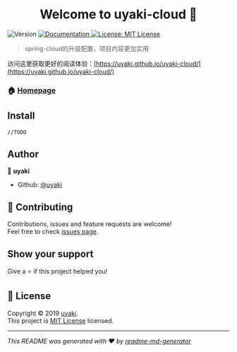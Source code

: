 <h1 align="center">Welcome to uyaki-cloud 👋</h1>
<p>
  <img alt="Version" src="https://img.shields.io/badge/version-0.0.1-SNAPSHOT-blue.svg?cacheSeconds=2592000" />
  <a href="https://github.com/uyaki/uyaki-cloud/blob/master/README.md">
    <img alt="Documentation" src="https://img.shields.io/badge/documentation-yes-brightgreen.svg" target="_blank" />
  </a>
  <a href="https://github.com/uyaki/uyaki-cloud/blob/master/LICENSE">
    <img alt="License: MIT License" src="https://img.shields.io/badge/License-MIT License-yellow.svg" target="_blank" />
  </a>
</p>

> spring-cloud的升级配置，项目内容更加实用
 
访问这里获取更好的阅读体验：[https://uyaki.github.io/uyaki-cloud/](https://uyaki.github.io/uyaki-cloud/)

### 🏠 [Homepage](https://github.com/uyaki/uyaki-cloud)

## Install

```sh
//TODO

```

## Author

👤 **uyaki**

* Github: [@uyaki](https://github.com/uyaki)

## 🤝 Contributing

Contributions, issues and feature requests are welcome!<br />Feel free to check [issues page](https://github.com/uyaki/uyaki-cloud/issues).

## Show your support

Give a ⭐️ if this project helped you!

## 📝 License

Copyright © 2019 [uyaki](https://github.com/uyaki).<br />
This project is [MIT License](https://github.com/uyaki/uyaki-cloud/blob/master/LICENSE) licensed.

***
_This README was generated with ❤️ by [readme-md-generator](https://github.com/kefranabg/readme-md-generator)_
